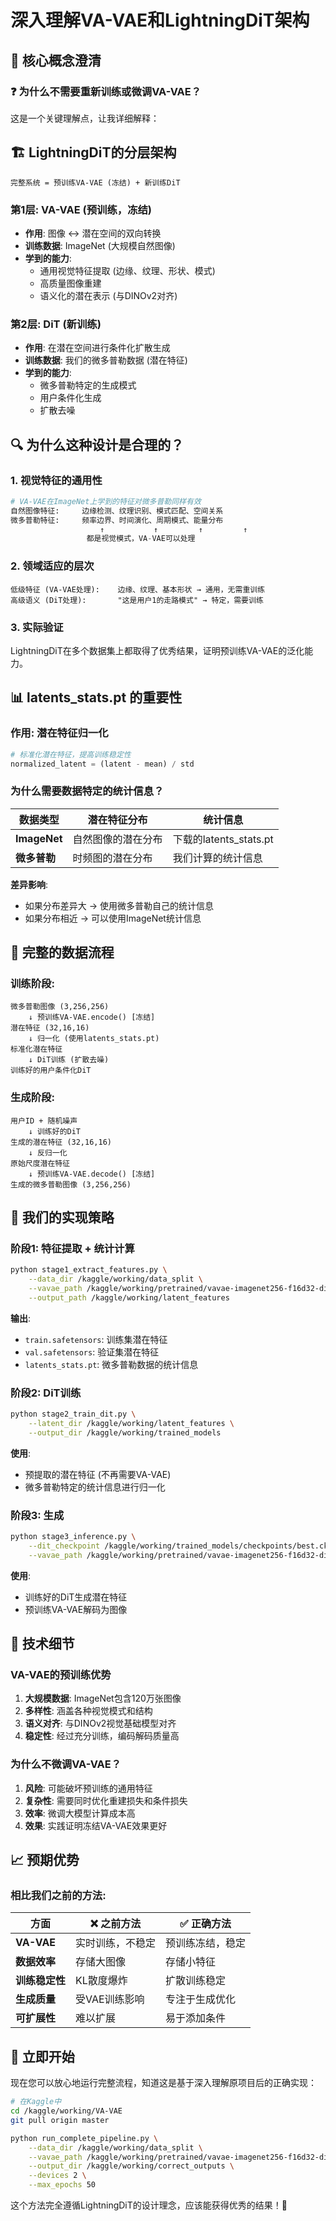 # 深入理解VA-VAE和LightningDiT架构

## 🎯 核心概念澄清

### ❓ 为什么不需要重新训练或微调VA-VAE？

这是一个关键理解点，让我详细解释：

## 🏗️ LightningDiT的分层架构

```
完整系统 = 预训练VA-VAE (冻结) + 新训练DiT
```

### **第1层: VA-VAE (预训练，冻结)**
- **作用**: 图像 ↔ 潜在空间的双向转换
- **训练数据**: ImageNet (大规模自然图像)
- **学到的能力**: 
  - 通用视觉特征提取 (边缘、纹理、形状、模式)
  - 高质量图像重建
  - 语义化的潜在表示 (与DINOv2对齐)

### **第2层: DiT (新训练)**
- **作用**: 在潜在空间进行条件化扩散生成
- **训练数据**: 我们的微多普勒数据 (潜在特征)
- **学到的能力**:
  - 微多普勒特定的生成模式
  - 用户条件化生成
  - 扩散去噪

## 🔍 为什么这种设计是合理的？

### **1. 视觉特征的通用性**
```python
# VA-VAE在ImageNet上学到的特征对微多普勒同样有效
自然图像特征:     边缘检测、纹理识别、模式匹配、空间关系
微多普勒特征:     频率边界、时间演化、周期模式、能量分布
                    ↑           ↑         ↑         ↑
                 都是视觉模式，VA-VAE可以处理
```

### **2. 领域适应的层次**
```
低级特征 (VA-VAE处理):    边缘、纹理、基本形状 → 通用，无需重训练
高级语义 (DiT处理):       "这是用户1的走路模式" → 特定，需要训练
```

### **3. 实际验证**
LightningDiT在多个数据集上都取得了优秀结果，证明预训练VA-VAE的泛化能力。

## 📊 latents_stats.pt 的重要性

### **作用**: 潜在特征归一化
```python
# 标准化潜在特征，提高训练稳定性
normalized_latent = (latent - mean) / std
```

### **为什么需要数据特定的统计信息？**

| 数据类型 | 潜在特征分布 | 统计信息 |
|----------|-------------|----------|
| **ImageNet** | 自然图像的潜在分布 | 下载的latents_stats.pt |
| **微多普勒** | 时频图的潜在分布 | 我们计算的统计信息 |

**差异影响**:
- 如果分布差异大 → 使用微多普勒自己的统计信息
- 如果分布相近 → 可以使用ImageNet统计信息

## 🔄 完整的数据流程

### **训练阶段**:
```
微多普勒图像 (3,256,256)
    ↓ 预训练VA-VAE.encode() [冻结]
潜在特征 (32,16,16)
    ↓ 归一化 (使用latents_stats.pt)
标准化潜在特征
    ↓ DiT训练 (扩散去噪)
训练好的用户条件化DiT
```

### **生成阶段**:
```
用户ID + 随机噪声
    ↓ 训练好的DiT
生成的潜在特征 (32,16,16)
    ↓ 反归一化
原始尺度潜在特征
    ↓ 预训练VA-VAE.decode() [冻结]
生成的微多普勒图像 (3,256,256)
```

## 🎯 我们的实现策略

### **阶段1: 特征提取 + 统计计算**
```bash
python stage1_extract_features.py \
    --data_dir /kaggle/working/data_split \
    --vavae_path /kaggle/working/pretrained/vavae-imagenet256-f16d32-dinov2.pt \
    --output_path /kaggle/working/latent_features
```

**输出**:
- `train.safetensors`: 训练集潜在特征
- `val.safetensors`: 验证集潜在特征  
- `latents_stats.pt`: 微多普勒数据的统计信息

### **阶段2: DiT训练**
```bash
python stage2_train_dit.py \
    --latent_dir /kaggle/working/latent_features \
    --output_dir /kaggle/working/trained_models
```

**使用**:
- 预提取的潜在特征 (不再需要VA-VAE)
- 微多普勒特定的统计信息进行归一化

### **阶段3: 生成**
```bash
python stage3_inference.py \
    --dit_checkpoint /kaggle/working/trained_models/checkpoints/best.ckpt \
    --vavae_path /kaggle/working/pretrained/vavae-imagenet256-f16d32-dinov2.pt
```

**使用**:
- 训练好的DiT生成潜在特征
- 预训练VA-VAE解码为图像

## 🔬 技术细节

### **VA-VAE的预训练优势**
1. **大规模数据**: ImageNet包含120万张图像
2. **多样性**: 涵盖各种视觉模式和结构
3. **语义对齐**: 与DINOv2视觉基础模型对齐
4. **稳定性**: 经过充分训练，编码解码质量高

### **为什么不微调VA-VAE？**
1. **风险**: 可能破坏预训练的通用特征
2. **复杂性**: 需要同时优化重建损失和条件损失
3. **效率**: 微调大模型计算成本高
4. **效果**: 实践证明冻结VA-VAE效果更好

## 📈 预期优势

### **相比我们之前的方法**:
| 方面 | ❌ 之前方法 | ✅ 正确方法 |
|------|------------|------------|
| **VA-VAE** | 实时训练，不稳定 | 预训练冻结，稳定 |
| **数据效率** | 存储大图像 | 存储小特征 |
| **训练稳定性** | KL散度爆炸 | 扩散训练稳定 |
| **生成质量** | 受VAE训练影响 | 专注于生成优化 |
| **可扩展性** | 难以扩展 | 易于添加条件 |

## 🚀 立即开始

现在您可以放心地运行完整流程，知道这是基于深入理解原项目后的正确实现：

```bash
# 在Kaggle中
cd /kaggle/working/VA-VAE
git pull origin master

python run_complete_pipeline.py \
    --data_dir /kaggle/working/data_split \
    --vavae_path /kaggle/working/pretrained/vavae-imagenet256-f16d32-dinov2.pt \
    --output_dir /kaggle/working/correct_outputs \
    --devices 2 \
    --max_epochs 50
```

这个方法完全遵循LightningDiT的设计理念，应该能获得优秀的结果！🎯
